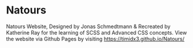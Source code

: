 # Natours
Natours Website, Designed by Jonas Schmedtmann &amp; Recreated by Katherine Ray for the learning of SCSS and Advanced CSS concepts.
View the website via Github Pages by visiting https://timidx3.github.io/Natours/
